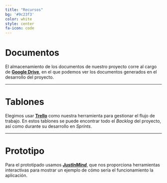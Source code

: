 ```yaml
---
title: "Recursos"
bg: '#9c23f3'
color: white
style: center
fa-icon: code
---
```


# Documentos

El almacenamiento de los documentos de nuestro proyecto corre al cargo de **[Google Drive][drive]**, en el que podemos ver los documentos generados en el desarrollo del proyecto.

[drive]: https://drive.google.com/open?id=1KGvteaAry3gPBXJ2tiqkh09wHutRk4Qw "Enlace a Google Drive"

---

# Tablones

Elegimos usar **[Trello][trello]** como nuestra herramienta para gestionar el flujo de trabajo.
En estos tablones se puede encontrar todo el _Backlog_ del proyecto, así como durante su desarrollo en _Sprints_.

[trello]: https://trello.com/mda_agilehome "Enlace a Trello"

---

# Prototipo

Para el prototipado usamos **_[JustInMind][justinmind]_**, que nos proporciona herramientas interactivas para mostrar un ejemplo de cómo sería el funcionamiento la aplicación.

[justinmind]: https://agilehome.github.io/prototype/ "Enlace al prototipo de JustInMind"
